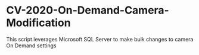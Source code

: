 # CV-2020-On-Demand-Camera-Modification
 This script leverages Microsoft SQL Server to make bulk changes to camera On Demand settings
